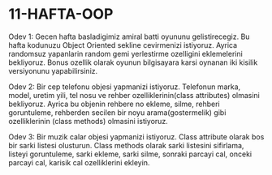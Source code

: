# 11-HAFTA-OOP
Odev 1: Gecen hafta basladigimiz amiral batti oyununu gelistirecegiz. 
Bu hafta kodunuzu Object Oriented sekline cevirmenizi istiyoruz. 
Ayrica randomsuz yapanlarin random gemi yerlestirme ozelligini eklemelerini bekliyoruz. Bonus ozellik olarak oyunun bilgisayara karsi oynanan iki kisilik versiyonunu yapabilirsiniz. 

Odev 2:
Bir cep telefonu objesi yapmanizi istiyoruz. 
Telefonun marka, model, uretim yili, tel nosu 
ve rehber ozelliklerinin(class attributes) olmasini bekliyoruz. 
Ayrica bu objenin rehbere no ekleme, silme, rehberi goruntuleme, 
rehberden secilen bir noyu arama(gostermelik) gibi ozelliklerinin 
(class methods) olmasini istiyoruz. 

Odev 3:
Bir muzik calar objesi yapmanizi istiyoruz. Class attribute olarak bos bir sarki listesi  olusturun. Class methods olarak sarki listesini sifirlama, listeyi goruntuleme, sarki ekleme, sarki silme, sonraki parcayi cal, onceki parcayi cal, karisik cal ozelliklerini ekleyin.
